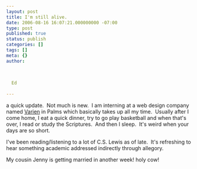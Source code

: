 ```yaml
---
layout: post
title: I'm still alive.
date: 2006-08-16 16:07:21.000000000 -07:00
type: post
published: true
status: publish
categories: []
tags: []
meta: {}
author:
  
  
  
  Ed
  
---
```

<p>a quick update.  Not much is new.  I am interning at a web design company named <a href="www.varien.com" title="varien">Varien</a> in Palms which basically takes up all my time.  Usually after I come home, I eat a quick dinner, try to go play basketball and when that's over, I read or study the Scriptures.  And then I sleep.  It's weird when your days are so short.</p>
<p>I've been reading/listening to a lot of C.S. Lewis as of late.  It's refreshing to hear something academic addressed indirectly through allegory.</p>
<p>My cousin Jenny is getting married in another week! holy cow!</p>

